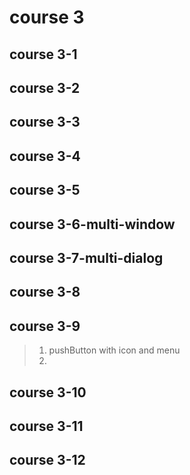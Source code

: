# course 3

## course 3-1
## course 3-2
## course 3-3
## course 3-4
## course 3-5
## course 3-6-multi-window
## course 3-7-multi-dialog
## course 3-8
## course 3-9
> 1. pushButton with icon and menu
> 2. 
## course 3-10
## course 3-11
## course 3-12
